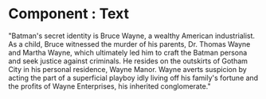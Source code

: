 # Component : Text

<Text> "Batman's secret identity is Bruce Wayne, a wealthy American industrialist. As a child, Bruce witnessed the murder of his parents, Dr. Thomas Wayne and Martha Wayne, which ultimately led him to craft the Batman persona and seek justice against criminals. He resides on the outskirts of Gotham City in his personal residence, Wayne Manor. Wayne averts suspicion by acting the part of a superficial playboy idly living off his family's fortune and the profits of Wayne Enterprises, his inherited conglomerate." </Text>